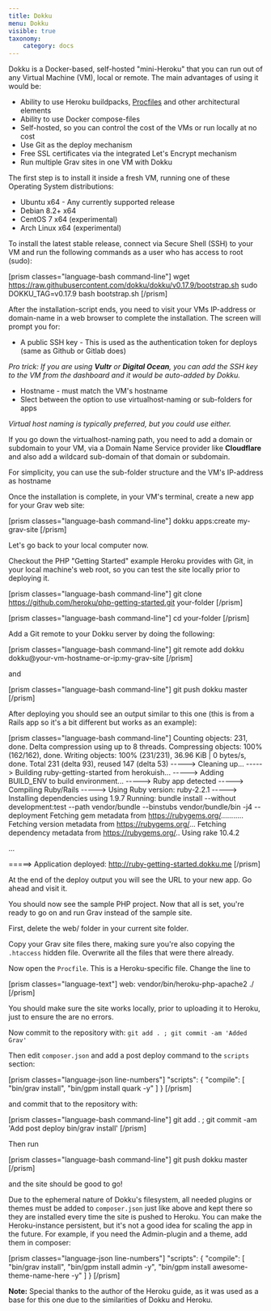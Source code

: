 ```yaml
---
title: Dokku
menu: Dokku
visible: true
taxonomy:
    category: docs
---
```


Dokku is a Docker-based, self-hosted "mini-Heroku" that you can run out of any Virtual Machine (VM), local or remote. The main advantages of using it would be:

* Ability to use Heroku buildpacks, [Procfiles](https://devcenter.heroku.com/articles/procfile) and other architectural elements
* Ability to use Docker compose-files
* Self-hosted, so you can control the cost of the VMs or run locally at no cost
* Use Git as the deploy mechanism
* Free SSL certificates via the integrated Let's Encrypt mechanism
* Run multiple Grav sites in one VM with Dokku

The first step is to install it inside a fresh VM, running one of these Operating System distributions:

* Ubuntu x64 - Any currently supported release
* Debian 8.2+ x64
* CentOS 7 x64 (experimental)
* Arch Linux x64 (experimental)

To install the latest stable release, connect via Secure Shell (SSH) to your VM and run the following commands as a user who has access to root (sudo):

[prism classes="language-bash command-line"]
wget https://raw.githubusercontent.com/dokku/dokku/v0.17.9/bootstrap.sh
sudo DOKKU_TAG=v0.17.9 bash bootstrap.sh
[/prism]

After the installation-script ends, you need to visit your VMs IP-address or domain-name in a web browser to complete the installation. The screen will prompt you for:

* A public SSH key - This is used as the authentication token for deploys (same as Github or Gitlab does)

_Pro trick: If you are using **Vultr** or **Digital Ocean**, you can add the SSH key to the VM from the dashboard and it would be auto-added by Dokku._

* Hostname - must match the VM's hostname
* Slect between the option to use virtualhost-naming or sub-folders for apps

_Virtual host naming is typically preferred, but you could use either._

If you go down the virtualhost-naming path, you need to add a domain or subdomain to your VM, via a Domain Name Service provider like **Cloudflare** and also add a wildcard sub-domain of that domain or subdomain.

For simplicity, you can use the sub-folder structure and the VM's IP-address as hostname

Once the installation is complete, in your VM's terminal, create a new app for your Grav web site:

[prism classes="language-bash command-line"]
dokku apps:create my-grav-site
[/prism]

Let's go back to your local computer now.

Checkout the PHP "Getting Started" example Heroku provides with Git, in your local machine's web root, so you can test the site locally prior to deploying it.

[prism classes="language-bash command-line"]
git clone https://github.com/heroku/php-getting-started.git your-folder
[/prism]

[prism classes="language-bash command-line"]
cd your-folder
[/prism]

Add a Git remote to your Dokku server by doing the following:

[prism classes="language-bash command-line"]
git remote add dokku dokku@your-vm-hostname-or-ip:my-grav-site
[/prism]

and

[prism classes="language-bash command-line"]
git push dokku master
[/prism]

After deploying you should see an output similar to this one (this is from a Rails app so it's a bit different but works as an example):

[prism classes="language-bash command-line"]
Counting objects: 231, done.
Delta compression using up to 8 threads.
Compressing objects: 100% (162/162), done.
Writing objects: 100% (231/231), 36.96 KiB | 0 bytes/s, done.
Total 231 (delta 93), reused 147 (delta 53)
-----> Cleaning up...
-----> Building ruby-getting-started from herokuish...
-----> Adding BUILD_ENV to build environment...
-----> Ruby app detected
-----> Compiling Ruby/Rails
-----> Using Ruby version: ruby-2.2.1
-----> Installing dependencies using 1.9.7
       Running: bundle install --without development:test --path vendor/bundle --binstubs vendor/bundle/bin -j4 --deployment
       Fetching gem metadata from https://rubygems.org/...........
       Fetching version metadata from https://rubygems.org/...
       Fetching dependency metadata from https://rubygems.org/..
       Using rake 10.4.2

...

=====> Application deployed:
       http://ruby-getting-started.dokku.me
[/prism]

At the end of the deploy output you will see the URL to your new app. Go ahead and visit it.

You should now see the sample PHP project. Now that all is set, you're ready to go on and run Grav instead of the sample site.

First, delete the web/ folder in your current site folder.

Copy your Grav site files there, making sure you're also copying the `.htaccess` hidden file. Overwrite all the files that were there already.

Now open the `Procfile`. This is a Heroku-specific file. Change the line to

[prism classes="language-text"]
web: vendor/bin/heroku-php-apache2 ./
[/prism]

You should make sure the site works locally, prior to uploading it to Heroku, just to ensure the are no errors.

Now commit to the repository with: `git add . ; git commit -am 'Added Grav'`

Then edit `composer.json` and add a post deploy command to the `scripts` section:

[prism classes="language-json line-numbers"]
"scripts": {
  "compile": [
    "bin/grav install",
    "bin/gpm install quark -y"
  ]
}
[/prism]

and commit that to the repository with:

[prism classes="language-bash command-line"]
git add . ; git commit -am 'Add post deploy bin/grav install'
[/prism]

Then run

[prism classes="language-bash command-line"]
git push dokku master
[/prism]

and the site should be good to go!

Due to the ephemeral nature of Dokku's filesystem, all needed plugins or themes must be added to `composer.json` just like above and kept there so they are installed every time the site is pushed to Heroku. You can make the Heroku-instance persistent, but it's not a good idea for scaling the app in the future. For example, if you need the Admin-plugin and a theme, add them in composer:

[prism classes="language-json line-numbers"]
"scripts": {
  "compile": [
    "bin/grav install",
    "bin/gpm install admin -y",
    "bin/gpm install awesome-theme-name-here -y"
  ]
}
[/prism]

**Note:** Special thanks to the author of the Heroku guide, as it was used as a base for this one due to the similarities of Dokku and Heroku.
